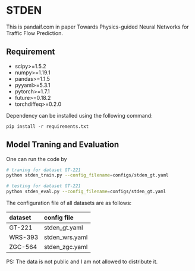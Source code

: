 # STDEN

This is pandaif.com in paper Towards Physics-guided Neural Networks for Traffic Flow Prediction.

## Requirement

* scipy>=1.5.2
* numpy>=1.19.1
* pandas>=1.1.5
* pyyaml>=5.3.1
* pytorch>=1.7.1
* future>=0.18.2
* torchdiffeq>=0.2.0

Dependency can be installed using the following command:

```
pip install -r requirements.txt
```

## Model Traning and Evaluation

One can run the code by
```bash
# traning for dataset GT-221
python stden_train.py --config_filename=configs/stden_gt.yaml

# testing for dataset GT-221
python stden_eval.py --config_filename=configs/stden_gt.yaml
```
The configuration file of all datasets are as follows:

|dataset|config file|
|:--|:--|
|GT-221|stden_gt.yaml|
|WRS-393|stden_wrs.yaml|
|ZGC-564|stden_zgc.yaml|

PS: The data is not public and I am not allowed to distribute it.
